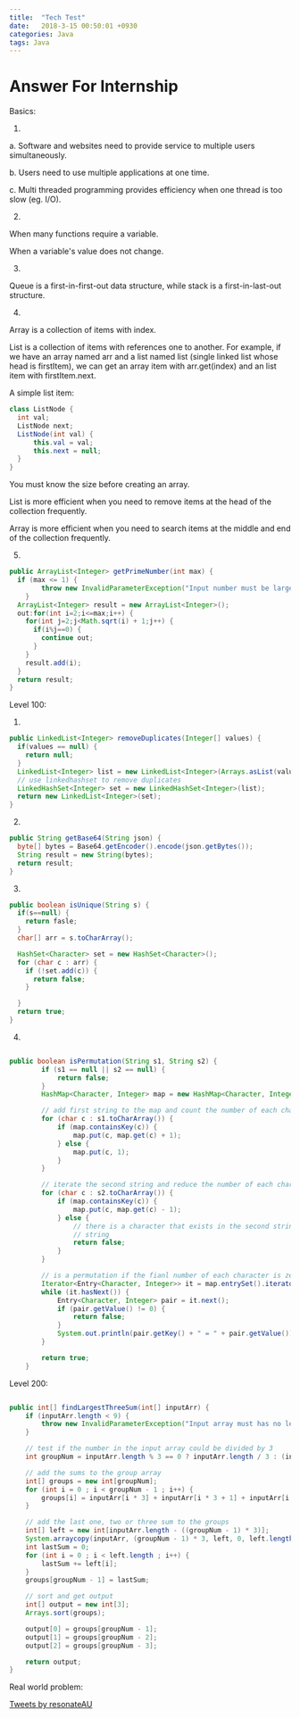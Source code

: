 ```yaml
---
title:  "Tech Test"
date:   2018-3-15 00:50:01 +0930
categories: Java
tags: Java
---
```


Answer For Internship
==
<!-- more -->

Basics:

1.

a. Software and websites need to provide service to multiple users simultaneously.

b. Users need to use multiple applications at one time.

c. Multi threaded programming provides efficiency when one thread is too slow (eg. I/O).

2.

When many functions require a variable.

When a variable's value does not change.

3.

Queue is a first-in-first-out data structure, while stack is a first-in-last-out structure.

4.

Array is a collection of items with index.

List is a collection of items with references one to another.
For example, if we have an array named arr and a list named list (single linked list whose head is firstItem), we can get an array item with arr.get(index) and an list item with firstItem.next.

A simple list item:

```java
class ListNode {
  int val;
  ListNode next;
  ListNode(int val) {
      this.val = val;
      this.next = null;
  }
}
```

You must know the size before creating an array.

List is more efficient when you need to remove items at the head of the collection frequently.

Array is more efficient when you need to search items at the middle and end of the collection frequently.

5.
```java
public ArrayList<Integer> getPrimeNumber(int max) {
  if (max <= 1) {
        throw new InvalidParameterException("Input number must be larger than 1");
    }
  ArrayList<Integer> result = new ArrayList<Integer>();
  out:for(int i=2;i<=max;i++) {
    for(int j=2;j<Math.sqrt(i) + 1;j++) {
      if(i%j==0) {
        continue out;
      }
    }
    result.add(i);
  }
  return result;
}
```

Level 100:

1.
```java
public LinkedList<Integer> removeDuplicates(Integer[] values) {
  if(values == null) {
    return null;
  }
  LinkedList<Integer> list = new LinkedList<Integer>(Arrays.asList(values));
  // use linkedhashset to remove duplicates
  LinkedHashSet<Integer> set = new LinkedHashSet<Integer>(list);
  return new LinkedList<Integer>(set);
}

```
2.
```java
public String getBase64(String json) {
  byte[] bytes = Base64.getEncoder().encode(json.getBytes());
  String result = new String(bytes);
  return result;
}

```
3.
```java
public boolean isUnique(String s) {
  if(s==null) {
    return fasle;
  }
  char[] arr = s.toCharArray();

  HashSet<Character> set = new HashSet<Character>();
  for (char c : arr) {
    if (!set.add(c)) {
      return false;
    }

  }
  return true;
}
```

4.

```java

public boolean isPermutation(String s1, String s2) {
		if (s1 == null || s2 == null) {
			return false;
		}
		HashMap<Character, Integer> map = new HashMap<Character, Integer>();

		// add first string to the map and count the number of each character
		for (char c : s1.toCharArray()) {
			if (map.containsKey(c)) {
				map.put(c, map.get(c) + 1);
			} else {
				map.put(c, 1);
			}
		}

		// iterate the second string and reduce the number of each character
		for (char c : s2.toCharArray()) {
			if (map.containsKey(c)) {
				map.put(c, map.get(c) - 1);
			} else {
				// there is a character that exists in the second string while not in the first
				// string
				return false;
			}
		}

		// is a permutation if the fianl number of each character is zero
		Iterator<Entry<Character, Integer>> it = map.entrySet().iterator();
		while (it.hasNext()) {
			Entry<Character, Integer> pair = it.next();
			if (pair.getValue() != 0) {
				return false;
			}
			System.out.println(pair.getKey() + " = " + pair.getValue());
		}

		return true;
	}

```
Level 200:    

```java

public int[] findLargestThreeSum(int[] inputArr) {
    if (inputArr.length < 9) {
        throw new InvalidParameterException("Input array must has no less than 9 numbers");
    }

    // test if the number in the input array could be divided by 3
    int groupNum = inputArr.length % 3 == 0 ? inputArr.length / 3 : (inputArr.length / 3) + 1;

    // add the sums to the group array
    int[] groups = new int[groupNum];
    for (int i = 0 ; i < groupNum - 1 ; i++) {
        groups[i] = inputArr[i * 3] + inputArr[i * 3 + 1] + inputArr[i * 3 + 2];
    }

    // add the last one, two or three sum to the groups
    int[] left = new int[inputArr.length - ((groupNum - 1) * 3)];
    System.arraycopy(inputArr, (groupNum - 1) * 3, left, 0, left.length);
    int lastSum = 0;
    for (int i = 0 ; i < left.length ; i++) {
        lastSum += left[i];
    }
    groups[groupNum - 1] = lastSum;

    // sort and get output
    int[] output = new int[3];
    Arrays.sort(groups);

    output[0] = groups[groupNum - 1];
    output[1] = groups[groupNum - 2];
    output[2] = groups[groupNum - 3];

    return output;
}

```

Real world problem:

<a class="twitter-timeline" data-tweet-limit="3" href="https://twitter.com/resonateAU">Tweets by resonateAU</a> <script async src="https://platform.twitter.com/widgets.js" charset="utf-8"></script>

